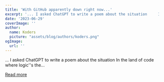 ```yaml
---
title: 'With GitHub apparently down right now...'
excerpt: '... I asked ChatGPT to write a poem about the situation     In the land of code where logic''s the...'
date: '2023-06-29'
coverImage: ''
author:
  name: Koders
  picture: "assets/blog/authors/koders.png"
ogImage:
  url: ''
---
```


... I asked ChatGPT to write a poem about the situation     In the land of code where logic''s the...

[Read more](https://dev.to/ben/with-github-apparently-down-right-now-on2)

